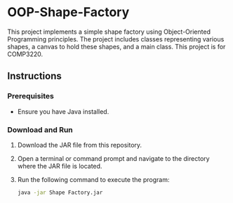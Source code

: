 # OOP-Shape-Factory
This project implements a simple shape factory using Object-Oriented Programming principles. The project includes classes representing various shapes, a canvas to hold these shapes, and a main class. This project is for COMP3220.

## Instructions

### Prerequisites

- Ensure you have Java installed.

### Download and Run

1. Download the JAR file from this repository.
2. Open a terminal or command prompt and navigate to the directory where the JAR file is located.
3. Run the following command to execute the program:

   ```bash
   java -jar Shape Factory.jar
